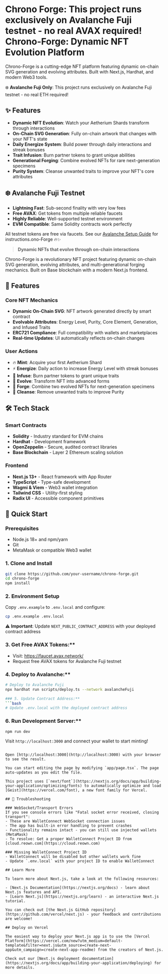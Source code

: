 #  **Chrono Forge**: This project runs exclusively on Avalanche Fuji testnet - no real AVAX required! Chrono-Forge: Dynamic NFT Evolution Platform

Chrono-Forge is a cutting-edge NFT platform featuring dynamic on-chain SVG generation and evolving attributes. Built with Next.js, Hardhat, and modern Web3 tools.

❄️ **Avalanche Fuji Only**: This project runs exclusively on Avalanche Fuji testnet - no real ETH required!

## ✨ Features

- **Dynamic NFT Evolution**: Watch your Aetherium Shards transform through interactions
- **On-Chain SVG Generation**: Fully on-chain artwork that changes with your NFT's state
- **Daily Energize System**: Build power through daily interactions and streak bonuses
- **Trait Infusion**: Burn partner tokens to grant unique abilities
- **Generational Forging**: Combine evolved NFTs for rare next-generation specimens
- **Purity System**: Cleanse unwanted traits to improve your NFT's core attributes

## ❄️ Avalanche Fuji Testnet

- **Lightning Fast**: Sub-second finality with very low fees
- **Free AVAX**: Get tokens from multiple reliable faucets
- **Highly Reliable**: Well-supported testnet environment
- **EVM Compatible**: Same Solidity contracts work perfectly

All testnet tokens are free via faucets. See our [Avalanche Setup Guide](./TESTNET_GUIDE.md) for instructions.ono-Forge 🔥✨

> **Dynamic NFTs that evolve through on-chain interactions**

Chrono-Forge is a revolutionary NFT project featuring dynamic on-chain SVG generation, evolving attributes, and multi-generational forging mechanics. Built on Base blockchain with a modern Next.js frontend.

## 🌟 Features

### Core NFT Mechanics
- **Dynamic On-Chain SVG**: NFT artwork generated directly by smart contract
- **Evolvable Attributes**: Energy Level, Purity, Core Element, Generation, and Infused Traits
- **ERC721 Compliance**: Full compatibility with wallets and marketplaces
- **Real-time Updates**: UI automatically reflects on-chain changes

### User Actions
- 🔥 **Mint**: Acquire your first Aetherium Shard
- ⚡ **Energize**: Daily action to increase Energy Level with streak bonuses
- 🧬 **Infuse**: Burn partner tokens to grant unique traits
- 🦋 **Evolve**: Transform NFT into advanced forms
- 🔨 **Forge**: Combine two evolved NFTs for next-generation specimens
- 🌊 **Cleanse**: Remove unwanted traits to improve Purity

## 🛠 Tech Stack

### Smart Contracts
- **Solidity** - Industry standard for EVM chains
- **Hardhat** - Development framework
- **OpenZeppelin** - Secure, audited contract libraries
- **Base Blockchain** - Layer 2 Ethereum scaling solution

### Frontend
- **Next.js 13+** - React framework with App Router
- **TypeScript** - Type-safe development
- **Wagmi & Viem** - Web3 wallet integration
- **Tailwind CSS** - Utility-first styling
- **Radix UI** - Accessible component primitives

## 🚀 Quick Start

### Prerequisites
- Node.js 18+ and npm/yarn
- Git
- MetaMask or compatible Web3 wallet

### 1. Clone and Install
```bash
git clone https://github.com/your-username/chrono-forge.git
cd chrono-forge
npm install
```

### 2. Environment Setup
Copy `.env.example` to `.env.local` and configure:
```bash
cp .env.example .env.local
```

⚠️ **Important**: Update `NEXT_PUBLIC_CONTRACT_ADDRESS` with your deployed contract address

### 3. Get Free AVAX Tokens:**
- Visit: https://faucet.avax.network/
- Request free AVAX tokens for Avalanche Fuji testnet

### 4. Deploy to Avalanche:**
```bash
# Deploy to Avalanche Fuji
npx hardhat run scripts/deploy.ts --network avalancheFuji

### 5. Update Contract Address:**
```bash
# Update .env.local with the deployed contract address
```

### 6. Run Development Server:**
```bash
npm run dev
```

Visit `http://localhost:3000` and connect your wallet to start minting!
```

Open [http://localhost:3000](http://localhost:3000) with your browser to see the result.

You can start editing the page by modifying `app/page.tsx`. The page auto-updates as you edit the file.

This project uses [`next/font`](https://nextjs.org/docs/app/building-your-application/optimizing/fonts) to automatically optimize and load [Geist](https://vercel.com/font), a new font family for Vercel.

## 🔧 Troubleshooting

### WebSocket/Transport Errors
If you see console errors like "Fatal socket error received, closing transport":
- These are WalletConnect WebSocket connection issues
- The app has built-in error handling to prevent crashes
- Functionality remains intact - you can still use injected wallets (MetaMask)
- To resolve: Get a proper WalletConnect Project ID from [cloud.reown.com](https://cloud.reown.com)

### Missing WalletConnect Project ID
- WalletConnect will be disabled but other wallets work fine
- Update `.env.local` with your project ID to enable WalletConnect

## Learn More

To learn more about Next.js, take a look at the following resources:

- [Next.js Documentation](https://nextjs.org/docs) - learn about Next.js features and API.
- [Learn Next.js](https://nextjs.org/learn) - an interactive Next.js tutorial.

You can check out [the Next.js GitHub repository](https://github.com/vercel/next.js) - your feedback and contributions are welcome!

## Deploy on Vercel

The easiest way to deploy your Next.js app is to use the [Vercel Platform](https://vercel.com/new?utm_medium=default-template&filter=next.js&utm_source=create-next-app&utm_campaign=create-next-app-readme) from the creators of Next.js.

Check out our [Next.js deployment documentation](https://nextjs.org/docs/app/building-your-application/deploying) for more details.
